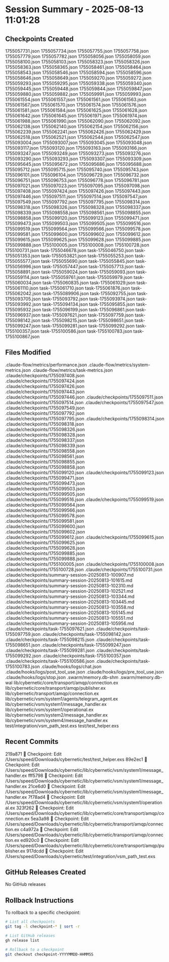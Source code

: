 # Session Summary - 2025-08-13 11:01:28

## Checkpoints Created
1755057731.json
1755057734.json
1755057755.json
1755057758.json
1755057779.json
1755057782.json
1755058056.json
1755058059.json
1755058100.json
1755058103.json
1755058323.json
1755058326.json
1755058363.json
1755058365.json
1755058461.json
1755058464.json
1755058543.json
1755058546.json
1755058594.json
1755058596.json
1755058646.json
1755058649.json
1755059270.json
1755059272.json
1755059293.json
1755059295.json
1755059338.json
1755059340.json
1755059445.json
1755059448.json
1755059844.json
1755059847.json
1755059880.json
1755059882.json
1755059991.json
1755059993.json
1755061554.json
1755061557.json
1755061561.json
1755061563.json
1755061567.json
1755061570.json
1755061574.json
1755061576.json
1755061581.json
1755061584.json
1755061625.json
1755061628.json
1755061642.json
1755061645.json
1755061971.json
1755061974.json
1755061988.json
1755061990.json
1755062090.json
1755062092.json
1755062138.json
1755062140.json
1755062154.json
1755062156.json
1755062239.json
1755062241.json
1755062426.json
1755062429.json
1755062518.json
1755062521.json
1755062544.json
1755062547.json
1755093004.json
1755093007.json
1755093045.json
1755093048.json
1755093117.json
1755093120.json
1755093163.json
1755093166.json
1755093247.json
1755093249.json
1755093273.json
1755093276.json
1755093290.json
1755093293.json
1755093307.json
1755093309.json
1755095645.json
1755095672.json
1755095686.json
1755095688.json
1755095712.json
1755095715.json
1755095740.json
1755095743.json
1755096101.json
1755096104.json
1755096729.json
1755096732.json
1755096751.json
1755096753.json
1755096778.json
1755096781.json
1755097021.json
1755097023.json
1755097095.json
1755097098.json
1755097408.json
1755097424.json
1755097426.json
1755097443.json
1755097446.json
1755097511.json
1755097514.json
1755097547.json
1755097549.json
1755097792.json
1755097795.json
1755098314.json
1755098318.json
1755098326.json
1755098328.json
1755098337.json
1755098339.json
1755098558.json
1755098561.json
1755098855.json
1755098858.json
1755099120.json
1755099123.json
1755099471.json
1755099473.json
1755099503.json
1755099505.json
1755099516.json
1755099519.json
1755099564.json
1755099566.json
1755099578.json
1755099581.json
1755099600.json
1755099602.json
1755099612.json
1755099615.json
1755099625.json
1755099628.json
1755099885.json
1755099888.json
1755100005.json
1755100008.json
1755100728.json
1755100731.json
task-1755046678.json
task-1755046750.json
task-1755051353.json
task-1755053821.json
task-1755055253.json
task-1755055577.json
task-1755055690.json
task-1755055845.json
task-1755056996.json
task-1755057447.json
task-1755057713.json
task-1755058891.json
task-1755059024.json
task-1755059093.json
task-1755059114.json
task-1755059761.json
task-1755059979.json
task-1755060034.json
task-1755060835.json
task-1755061029.json
task-1755061110.json
task-1755061710.json
task-1755061876.json
task-1755062042.json
task-1755089906.json
task-1755092755.json
task-1755093705.json
task-1755093792.json
task-1755093974.json
task-1755093992.json
task-1755094134.json
task-1755095855.json
task-1755095932.json
task-1755096199.json
task-1755096861.json
task-1755096937.json
task-1755097621.json
task-1755097759.json
task-1755098142.json
task-1755098215.json
task-1755098651.json
task-1755099247.json
task-1755099281.json
task-1755099292.json
task-1755100357.json
task-1755100586.json
task-1755100783.json
task-1755100867.json

## Files Modified
.claude-flow/metrics/performance.json
.claude-flow/metrics/system-metrics.json
.claude-flow/metrics/task-metrics.json
.claude/checkpoints/1755097408.json
.claude/checkpoints/1755097424.json
.claude/checkpoints/1755097426.json
.claude/checkpoints/1755097443.json
.claude/checkpoints/1755097446.json
.claude/checkpoints/1755097511.json
.claude/checkpoints/1755097514.json
.claude/checkpoints/1755097547.json
.claude/checkpoints/1755097549.json
.claude/checkpoints/1755097792.json
.claude/checkpoints/1755097795.json
.claude/checkpoints/1755098314.json
.claude/checkpoints/1755098318.json
.claude/checkpoints/1755098326.json
.claude/checkpoints/1755098328.json
.claude/checkpoints/1755098337.json
.claude/checkpoints/1755098339.json
.claude/checkpoints/1755098558.json
.claude/checkpoints/1755098561.json
.claude/checkpoints/1755098855.json
.claude/checkpoints/1755098858.json
.claude/checkpoints/1755099120.json
.claude/checkpoints/1755099123.json
.claude/checkpoints/1755099471.json
.claude/checkpoints/1755099473.json
.claude/checkpoints/1755099503.json
.claude/checkpoints/1755099505.json
.claude/checkpoints/1755099516.json
.claude/checkpoints/1755099519.json
.claude/checkpoints/1755099564.json
.claude/checkpoints/1755099566.json
.claude/checkpoints/1755099578.json
.claude/checkpoints/1755099581.json
.claude/checkpoints/1755099600.json
.claude/checkpoints/1755099602.json
.claude/checkpoints/1755099612.json
.claude/checkpoints/1755099615.json
.claude/checkpoints/1755099625.json
.claude/checkpoints/1755099628.json
.claude/checkpoints/1755099885.json
.claude/checkpoints/1755099888.json
.claude/checkpoints/1755100005.json
.claude/checkpoints/1755100008.json
.claude/checkpoints/1755100728.json
.claude/checkpoints/1755100731.json
.claude/checkpoints/summary-session-20250813-100907.md
.claude/checkpoints/summary-session-20250813-101615.md
.claude/checkpoints/summary-session-20250813-102310.md
.claude/checkpoints/summary-session-20250813-102521.md
.claude/checkpoints/summary-session-20250813-103344.md
.claude/checkpoints/summary-session-20250813-103445.md
.claude/checkpoints/summary-session-20250813-103558.md
.claude/checkpoints/summary-session-20250813-105145.md
.claude/checkpoints/summary-session-20250813-105551.md
.claude/checkpoints/summary-session-20250813-105956.md
.claude/checkpoints/task-1755097621.json
.claude/checkpoints/task-1755097759.json
.claude/checkpoints/task-1755098142.json
.claude/checkpoints/task-1755098215.json
.claude/checkpoints/task-1755098651.json
.claude/checkpoints/task-1755099247.json
.claude/checkpoints/task-1755099281.json
.claude/checkpoints/task-1755099292.json
.claude/checkpoints/task-1755100357.json
.claude/checkpoints/task-1755100586.json
.claude/checkpoints/task-1755100783.json
.claude/hooks/logs/chat.json
.claude/hooks/logs/post_tool_use.json
.claude/hooks/logs/pre_tool_use.json
.claude/hooks/logs/stop.json
.swarm/memory.db-shm
.swarm/memory.db-wal
lib/cybernetic/core/transport/amqp/connection.ex
lib/cybernetic/core/transport/amqp/publisher.ex
lib/cybernetic/transport/amqp/connection.ex
lib/cybernetic/vsm/system1/agents/telegram_agent.ex
lib/cybernetic/vsm/system1/message_handler.ex
lib/cybernetic/vsm/system1/operational.ex
lib/cybernetic/vsm/system2/message_handler.ex
lib/cybernetic/vsm/system4/message_handler.ex
test/integration/vsm_path_test.exs
test/test_helper.exs

## Recent Commits
219a871 🔖 Checkpoint: Edit /Users/speed/Downloads/cybernetic/test/test_helper.exs
89e2ec1 🔖 Checkpoint: Edit /Users/speed/Downloads/cybernetic/lib/cybernetic/vsm/system1/message_handler.ex
fff5798 🔖 Checkpoint: Edit /Users/speed/Downloads/cybernetic/lib/cybernetic/vsm/system1/message_handler.ex
21ce6d0 🔖 Checkpoint: Edit /Users/speed/Downloads/cybernetic/lib/cybernetic/vsm/system1/message_handler.ex
7f78ad4 🔖 Checkpoint: Edit /Users/speed/Downloads/cybernetic/lib/cybernetic/vsm/system1/operational.ex
323f262 🔖 Checkpoint: Edit /Users/speed/Downloads/cybernetic/lib/cybernetic/core/transport/amqp/connection.ex
5ea3a98 🔖 Checkpoint: Edit /Users/speed/Downloads/cybernetic/lib/cybernetic/transport/amqp/connection.ex
c4a972a 🔖 Checkpoint: Edit /Users/speed/Downloads/cybernetic/lib/cybernetic/transport/amqp/connection.ex
ed920c0 🔖 Checkpoint: Edit /Users/speed/Downloads/cybernetic/lib/cybernetic/core/transport/amqp/publisher.ex
917dcdd 🔖 Checkpoint: Edit /Users/speed/Downloads/cybernetic/test/integration/vsm_path_test.exs

## GitHub Releases Created
No GitHub releases

## Rollback Instructions
To rollback to a specific checkpoint:
```bash
# List all checkpoints
git tag -l checkpoint-* | sort -r

# List GitHub releases
gh release list

# Rollback to a checkpoint
git checkout checkpoint-YYYYMMDD-HHMMSS
```
